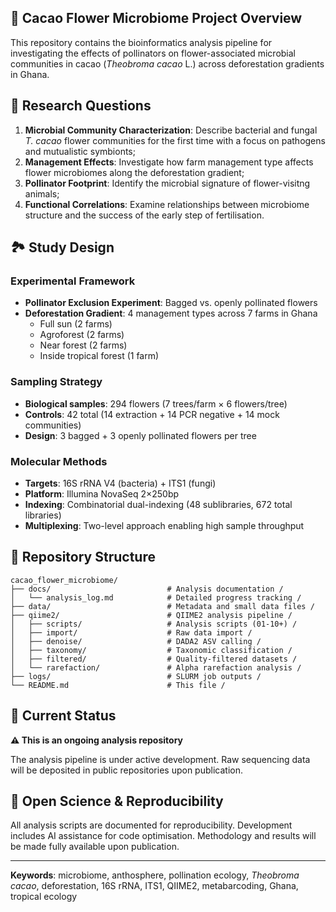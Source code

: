 ## 🌺 Cacao Flower Microbiome Project Overview

This repository contains the bioinformatics analysis pipeline for investigating the effects of pollinators on flower-associated microbial communities in cacao (*Theobroma cacao* L.) across deforestation gradients in Ghana.

## 🔬 Research Questions

1. **Microbial Community Characterization**: Describe bacterial and fungal *T. cacao* flower communities for the first time with a focus on pathogens and mutualistic symbionts;
2. **Management Effects**: Investigate how farm management type affects flower microbiomes along the deforestation gradient;
3. **Pollinator Footprint**: Identify the microbial signature of flower-visitng animals;
4. **Functional Correlations**: Examine relationships between microbiome structure and the success of the early step of fertilisation.

## 🏞️ Study Design

### **Experimental Framework**
- **Pollinator Exclusion Experiment**: Bagged vs. openly pollinated flowers
- **Deforestation Gradient**: 4 management types across 7 farms in Ghana
  - Full sun (2 farms)
  - Agroforest (2 farms) 
  - Near forest (2 farms)
  - Inside tropical forest (1 farm)

### **Sampling Strategy**
- **Biological samples**: 294 flowers (7 trees/farm × 6 flowers/tree)
- **Controls**: 42 total (14 extraction + 14 PCR negative + 14 mock communities)
- **Design**: 3 bagged + 3 openly pollinated flowers per tree

### **Molecular Methods**
- **Targets**: 16S rRNA V4 (bacteria) + ITS1 (fungi)
- **Platform**: Illumina NovaSeq 2×250bp
- **Indexing**: Combinatorial dual-indexing (48 sublibraries, 672 total libraries)
- **Multiplexing**: Two-level approach enabling high sample throughput

## 📁 Repository Structure

```
cacao_flower_microbiome/
├── docs/                          # Analysis documentation /
│   └── analysis_log.md            # Detailed progress tracking /
├── data/                          # Metadata and small data files /
├── qiime2/                        # QIIME2 analysis pipeline /
│   ├── scripts/                   # Analysis scripts (01-10+) /
│   ├── import/                    # Raw data import /
│   ├── denoise/                   # DADA2 ASV calling / 
│   ├── taxonomy/                  # Taxonomic classification /
│   ├── filtered/                  # Quality-filtered datasets / 
│   └── rarefaction/               # Alpha rarefaction analysis /
├── logs/                          # SLURM job outputs / 
└── README.md                      # This file /
```

## 🔄 Current Status

**⚠️ This is an ongoing analysis repository**

The analysis pipeline is under active development. Raw sequencing data will be deposited in public repositories upon publication.

## 🤝 Open Science & Reproducibility

All analysis scripts are documented for reproducibility. Development includes AI assistance for code optimisation. Methodology and results will be made fully available upon publication.

---

**Keywords**: microbiome, anthosphere, pollination ecology, *Theobroma cacao*, deforestation, 16S rRNA, ITS1, QIIME2, metabarcoding, Ghana, tropical ecology
